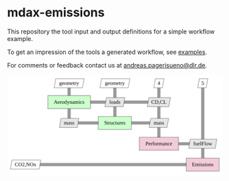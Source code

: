 # mdax-emissions

This repository the tool input and output definitions for a simple workflow example.  

To get an impression of the tools a generated workflow, see [examples](./example/html).

For comments or feedback contact us at [andreas.pagerisueno@dlr.de](mailto:andreas.pagerisueno@dlr.de).

![Emissions Workflow](./static/xdsm_mdax_Simple_Emissions_Example_Initial_workflow.svg "Simple Emissions Workflow Example")

